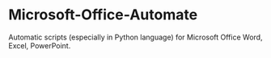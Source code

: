 # Microsoft-Office-Automate
Automatic scripts (especially in Python language) for Microsoft Office Word, Excel, PowerPoint.
